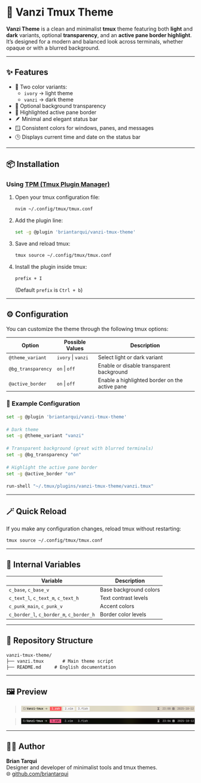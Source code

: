 # 🌈 Vanzi Tmux Theme

**Vanzi Theme** is a clean and minimalist **tmux** theme featuring both **light** and **dark** variants, optional **transparency**, and an **active pane border highlight**.  
It’s designed for a modern and balanced look across terminals, whether opaque or with a blurred background.

---

## ✨ Features

- 🎨 Two color variants:
  - `ivory` → light theme  
  - `vanzi` → dark theme  
- 🧊 Optional background transparency  
- 🔲 Highlighted active pane border  
- 🪶 Minimal and elegant status bar  
- 🪟 Consistent colors for windows, panes, and messages  
- 🕒 Displays current time and date on the status bar  

---

## 📦 Installation

### Using [TPM (Tmux Plugin Manager)](https://github.com/tmux-plugins/tpm)

1. Open your tmux configuration file:
   ```bash
   nvim ~/.config/tmux/tmux.conf
   ```

2. Add the plugin line:
   ```bash
   set -g @plugin 'briantarqui/vanzi-tmux-theme'
   ```

3. Save and reload tmux:
   ```bash
   tmux source ~/.config/tmux/tmux.conf
   ```

4. Install the plugin inside tmux:
   ```bash
   prefix + I
   ```
   (Default `prefix` is `Ctrl + b`)

---

## ⚙️ Configuration

You can customize the theme through the following tmux options:

| Option | Possible Values | Description |
|--------|------------------|-------------|
| `@theme_variant` | `ivory` \| `vanzi` | Select light or dark variant |
| `@bg_transparency` | `on` \| `off` | Enable or disable transparent background |
| `@active_border` | `on` \| `off` | Enable a highlighted border on the active pane |

### 🧩 Example Configuration

```bash
set -g @plugin 'briantarqui/vanzi-tmux-theme'

# Dark theme
set -g @theme_variant "vanzi"

# Transparent background (great with blurred terminals)
set -g @bg_transparency "on"

# Highlight the active pane border
set -g @active_border "on"

run-shell "~/.tmux/plugins/vanzi-tmux-theme/vanzi.tmux"
```

---

## 🪄 Quick Reload

If you make any configuration changes, reload tmux without restarting:

```bash
tmux source ~/.config/tmux/tmux.conf
```

---

## 🧠 Internal Variables

| Variable | Description |
|-----------|-------------|
| `c_base`, `c_base_v` | Base background colors |
| `c_text_l`, `c_text_m`, `c_text_h` | Text contrast levels |
| `c_punk_main`, `c_punk_v` | Accent colors |
| `c_border_l`, `c_border_m`, `c_border_h` | Border color levels |

---

## 🧩 Repository Structure

```
vanzi-tmux-theme/
├── vanzi.tmux       # Main theme script
├── README.md     # English documentation
```

---

## 🖼️ Preview

> ![Vanzi Tmux Theme Preview](./assets/ivory-light.png)  

> ![Vanzi Tmux Theme Preview](./assets/vanzi-dark.png)  


---

## 🧑‍💻 Author

**Brian Tarqui**  
Designer and developer of minimalist tools and tmux themes.  
🌐 [github.com/briantarqui](https://github.com/briantarqui)

